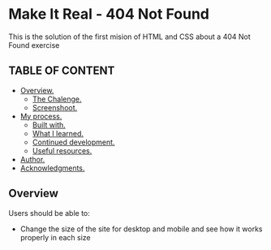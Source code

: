 # Make It Real - 404 Not Found

This is the solution of the first mision of HTML and CSS about a 404 Not Found  exercise

## TABLE OF CONTENT

* [ Overview. ](#overview)
  * [ The Chalenge. ](#chalenge)
  * [ Screenshoot. ](#screenshoot)
* [ My process. ](#myProcess)
  * [Built with. ](#built)
  * [What I learned. ](#learned)
  * [Continued development. ](#continued)
  * [Useful resources. ](#resources)
* [ Author. ](#author)
* [Acknowledgments. ](#acknowledgments)


<a name="overview"></a>
## Overview
Users should be able to:

* Change the size of the site for desktop and mobile and see how it works properly in each size

